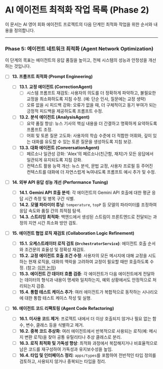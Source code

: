 # AI 에이전트 최적화 작업 목록 (Phase 2)

이 문서는 AI 영어 회화 에이전트 프로젝트의 다음 단계인 최적화 작업을 위한 순서와 내용을 정의합니다.

---

### Phase 5: 에이전트 네트워크 최적화 (Agent Network Optimization)

이 단계의 목표는 에이전트의 응답 품질을 높이고, 전체 시스템의 성능과 안정성을 개선하는 것입니다.

- [ ] **13. 프롬프트 최적화 (Prompt Engineering)**

  - [ ] **13.1. 교정 에이전트 (CorrectionAgent)**
    - [ ] 시스템 프롬프트 재검토: 사용자의 의도를 더 정확하게 파악하고, 불필요한 교정을 최소화하도록 지침 수정. (예: 단순 인사, 질문에는 교정 생략)
    - [ ] 오류 없을 시 피드백 강화: 오류가 없을 때, 더 구체적이고 동기 부여가 되는 긍정적 피드백을 제공하도록 프롬프트 수정.
  - [ ] **13.2. 분석 에이전트 (AnalysisAgent)**
    - [ ] 요약 품질 향상: 뉴스 기사의 핵심 내용을 더 간결하고 명확하게 요약하도록 프롬프트 조정.
    - [ ] 어휘 및 토론 질문 고도화: 사용자의 학습 수준에 더 적합한 어휘와, 깊이 있는 대화를 유도할 수 있는 토론 질문을 생성하도록 지침 보강.
  - [ ] **13.3. 대화 에이전트 (ConversationAgent)**
    - [ ] 페르소나 일관성 강화: 'Alex'의 페르소나(친근함, 재치)가 모든 응답에서 일관되게 유지되도록 지침 강화.
    - [ ] 컨텍스트 활용 능력 개선: 뉴스 분석, 문법 교정, 사용자 프로필 등 주어진 컨텍스트를 대화에 더 자연스럽게 녹여내도록 프롬프트 예시 추가 및 수정.

- [ ] **14. 외부 API 응답 성능 개선 (Performance Tuning)**

  - [ ] **14.1. Gemini API 호출 분석**: 각 에이전트의 Gemini API 호출에 대한 평균 응답 시간 측정 및 병목 구간 식별.
  - [ ] **14.2. 모델 파라미터 튜닝**: `temperature`, `topP` 등 모델의 파라미터를 조정하여 응답 속도와 품질 간의 최적점 탐색.
  - [ ] **14.3. 스트리밍 최적화**: 백엔드에서 생성된 스트림이 프론트엔드로 전달되는 과정의 지연 시간 최소화 방안 검토.

- [ ] **15. 에이전트 협업 로직 재검토 (Collaboration Logic Refinement)**

  - [ ] **15.1. 오케스트레이터 로직 검토 (`OrchestratorService`)**: 에이전트 호출 순서와 조건문의 효율성 및 정확성 재검토.
  - [ ] **15.2. 교정 에이전트 호출 조건 수정**: 사용자의 모든 메시지에 대해 교정을 시도하는 현재 로직을, 대화의 맥락을 고려하여 교정이 필요할 때만 호출하도록 수정. (참고: [이전 논의](#))
  - [ ] **15.3. 에이전트 간 데이터 흐름 검증**: 각 에이전트가 다음 에이전트에게 전달하는 데이터의 형식과 내용이 명세와 일치하는지, 예외 상황에서도 안정적으로 처리되는지 검증.
  - [ ] **15.4. 통합 테스트 케이스 추가**: 여러 에이전트가 복합적으로 동작하는 시나리오에 대한 통합 테스트 케이스 작성 및 실행.

- [ ] **16. 에이전트 코드 리팩토링 (Agent Code Refactoring)**
  - [ ] **16.1. 미사용 코드 제거**: 프로젝트 내에서 더 이상 호출되지 않거나 필요 없는 함수, 변수, 클래스 등을 식별하고 제거.
  - [ ] **16.2. 중복 코드 추상화**: 여러 에이전트에서 반복적으로 사용되는 로직(예: 메시지 변환 로직)을 찾아 공통 유틸리티나 추상 클래스로 분리.
  - [ ] **16.3. 로직 최적화 및 가독성 향상**: 최적화 과정에서 복잡해지거나 비효율적으로 남은 코드를 재구성하여 가독성과 유지보수성을 높임.
  - [ ] **16.4. 타입 및 인터페이스 정리**: `apps/types`를 포함하여 전반적인 타입 정의를 검토하고, 사용되지 않거나 중복되는 타입을 정리.

